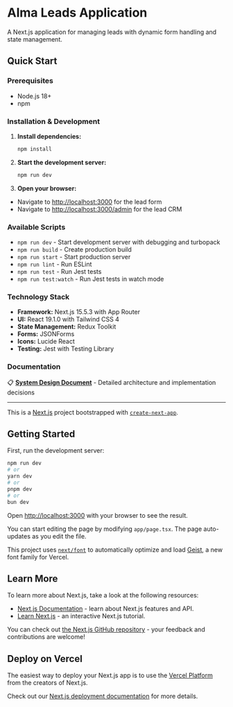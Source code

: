 # Alma Leads Application

A Next.js application for managing leads with dynamic form handling and state management.

## Quick Start

### Prerequisites
- Node.js 18+ 
- npm

### Installation & Development

1. **Install dependencies:**
   ```bash
   npm install
   ```

2. **Start the development server:**
   ```bash
   npm run dev
   ```

3. **Open your browser:**
- Navigate to [http://localhost:3000](http://localhost:3000) for the lead form
- Navigate to [http://localhost:3000/admin](http://localhost:3000/admin) for the lead CRM

### Available Scripts

- `npm run dev` - Start development server with debugging and turbopack
- `npm run build` - Create production build
- `npm run start` - Start production server
- `npm run lint` - Run ESLint
- `npm run test` - Run Jest tests
- `npm run test:watch` - Run Jest tests in watch mode

### Technology Stack

- **Framework:** Next.js 15.5.3 with App Router
- **UI:** React 19.1.0 with Tailwind CSS 4
- **State Management:** Redux Toolkit
- **Forms:** JSONForms
- **Icons:** Lucide React
- **Testing:** Jest with Testing Library

### Documentation

📋 **[System Design Document](./SYSTEM_DESIGN.md)** - Detailed architecture and implementation decisions

---

This is a [Next.js](https://nextjs.org) project bootstrapped with [`create-next-app`](https://nextjs.org/docs/app/api-reference/cli/create-next-app).

## Getting Started

First, run the development server:

```bash
npm run dev
# or
yarn dev
# or
pnpm dev
# or
bun dev
```

Open [http://localhost:3000](http://localhost:3000) with your browser to see the result.

You can start editing the page by modifying `app/page.tsx`. The page auto-updates as you edit the file.

This project uses [`next/font`](https://nextjs.org/docs/app/building-your-application/optimizing/fonts) to automatically optimize and load [Geist](https://vercel.com/font), a new font family for Vercel.

## Learn More

To learn more about Next.js, take a look at the following resources:

- [Next.js Documentation](https://nextjs.org/docs) - learn about Next.js features and API.
- [Learn Next.js](https://nextjs.org/learn) - an interactive Next.js tutorial.

You can check out [the Next.js GitHub repository](https://github.com/vercel/next.js) - your feedback and contributions are welcome!

## Deploy on Vercel

The easiest way to deploy your Next.js app is to use the [Vercel Platform](https://vercel.com/new?utm_medium=default-template&filter=next.js&utm_source=create-next-app&utm_campaign=create-next-app-readme) from the creators of Next.js.

Check out our [Next.js deployment documentation](https://nextjs.org/docs/app/building-your-application/deploying) for more details.
